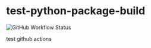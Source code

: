 # test-python-package-build

![GitHub Workflow Status](https://img.shields.io/github/workflow/status/6chaoran/test-python-package-build/Python%20package)

test github actions
